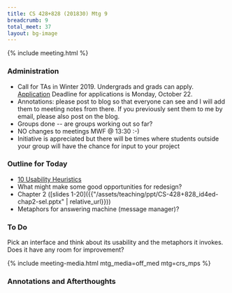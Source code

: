 ```yaml
---
title: CS 428+828 (201830) Mtg 9
breadcrumb: 9
total_meet: 37
layout: bg-image
---
```

{% include meeting.html %}

### Administration

* Call for TAs in Winter 2019. Undergrads and grads can apply.
  [Application]( http://www.cs.uregina.ca/News/BreakingNews/item000497.html)
  Deadline for applications is Monday, October 22.
* Annotations: please post to blog so that everyone can see and I will add them to meeting notes
  from there. If you previously sent them to me by email, please also post on the blog.
* Groups done -- are groups working out so far?
* NO changes to meetings MWF @ 13:30 :-)
* Initiative is appreciated but there will be times where students outside your group will have the chance for input to your project

### Outline for Today

* [10 Usability Heuristics](https://www.nngroup.com/articles/ten-usability-heuristics/)
* What might make some good opportunities for redesign?
* Chapter 2 ([slides 1-20]({{"/assets/teaching/ppt/CS-428+828_id4ed-chap2-sel.pptx" | relative_url}}))
* Metaphors for answering machine (message manager)?

### To Do

Pick an interface and think about its usability and the metaphors it invokes.  Does it have any room for improvement?

{% include meeting-media.html mtg_media=off_med mtg=crs_mps %}

### Annotations and Afterthoughts
